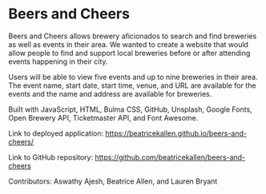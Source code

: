 # Beers and Cheers

Beers and Cheers allows brewery aficionados to search and find breweries as well as events in their area. We wanted to create a website that would allow people to find and support local breweries before or after attending events happening in their city.

Users will be able to view five events and up to nine breweries in their area. The event name, start date, start time, venue, and URL are available for the events and the name and address are available for breweries.

Built with JavaScript, HTML, Bulma CSS, GitHub, Unsplash, Google Fonts, Open Brewery API, Ticketmaster API, and Font Awesome.

Link to deployed application: https://beatricekallen.github.io/beers-and-cheers/

Link to GitHub repository: https://github.com/beatricekallen/beers-and-cheers

Contributors: Aswathy Ajesh, Beatrice Allen, and Lauren Bryant
